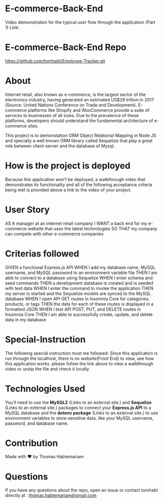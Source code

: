 # E-commerce-Back-End

Video demonstration for the typical user flow through the application (Part 1) Link: 
 

# E-commerce-Back-End Repo
https://github.com/tomhabt/Employee-Tracker.git

# About
Internet retail, also known as e-commerce, is the largest sector of the electronics industry, having generated an estimated US$29 trillion in 2017 (Source: United Nations Conference on Trade and Development). E-commerce platforms like Shopify and WooCommerce provide a suite of services to businesses of all sizes. Due to the prevalence of these platforms, developers should understand the fundamental architecture of e-commerce sites.

This project is to demonstation ORM Object Relational Mapping in Node JS and  specially a well known ORM library called Sequelize that play a great role between client-server and the database of Mysql.

# How is the project is deployed

Because this application won’t be deployed, a walkthrough video that demonstrates its functionality and all of the following acceptance criteria being met is provided above a link to the video of your project.

# User Story
AS A manager at an internet retail company
I WANT a back end for my e-commerce website that uses the latest technologies
SO THAT my company can compete with other e-commerce companies

# Criterias followed
GIVEN a functional Express.js API
WHEN I add my database name, MySQL username, and MySQL password to an environment variable file
THEN I am able to connect to a database using Sequelize
WHEN I enter schema and seed commands
THEN a development database is created and is seeded with test data
WHEN I enter the command to invoke the application
THEN my server is started and the Sequelize models are synced to the MySQL database
WHEN I open API GET routes in Insomnia Core for categories, products, or tags
THEN the data for each of these routes is displayed in a formatted JSON
WHEN I test API POST, PUT, and DELETE routes in Insomnia Core
THEN I am able to successfully create, update, and delete data in my database

# Special-Instruction
The following special instruction must me followed: Since this application is run through the localhost, there is no website(Front End) to view, see how this application works. please follow the link above to view a walkthrough video or unzip the file and check it locally.

# Technologies Used
You’ll need to use the **MySQL2** (Links to an external site.) and **Sequelize** (Links to an external site.) packages to connect your **Express.js API** to a MySQL database and the **dotenv package** (Links to an external site.) to use environment variables to store sensitive data, like your MySQL username, password, and database name.

# Contribution
Made with ❤️ by Thomas Habtemariam

# Questions
If you have any questions about the repo, open an issue or contact tomhabt directly at : thomas.habtemariam@gmail.com

